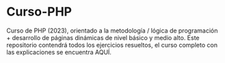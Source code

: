 # Curso-PHP
Curso de PHP (2023), orientado a la metodología / lógica de programación + desarrollo de páginas dinámicas de nivel básico y medio alto. Este repositorio contendrá todos los ejercicios resueltos, el curso completo con las explicaciones se encuentra AQUÍ.
